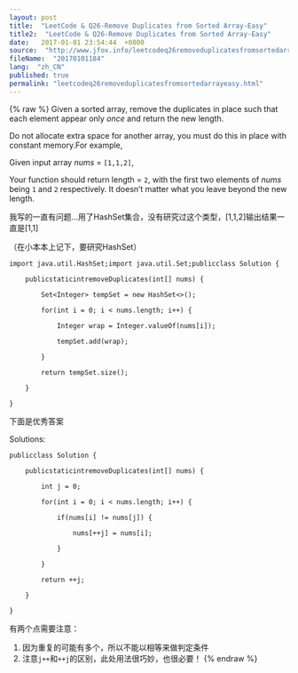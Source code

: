 ```yaml
---
layout: post
title:  "LeetCode & Q26-Remove Duplicates from Sorted Array-Easy"
title2:  "LeetCode & Q26-Remove Duplicates from Sorted Array-Easy"
date:   2017-01-01 23:54:44  +0800
source:  "http://www.jfox.info/leetcodeq26removeduplicatesfromsortedarrayeasy.html"
fileName:  "20170101184"
lang:  "zh_CN"
published: true
permalink: "leetcodeq26removeduplicatesfromsortedarrayeasy.html"
---
```

{% raw %}
Given a sorted array, remove the duplicates in place such that each element appear only *once* and return the new length.

Do not allocate extra space for another array, you must do this in place with constant memory.For example,

Given input array *nums* = `[1,1,2]`,

Your function should return length = `2`, with the first two elements of *nums* being `1` and `2` respectively. It doesn’t matter what you leave beyond the new length.

我写的一直有问题…用了HashSet集合，没有研究过这个类型，[1,1,2]输出结果一直是[1,1]

（在小本本上记下，要研究HashSet）

    import java.util.HashSet;import java.util.Set;publicclass Solution {
    
        publicstaticintremoveDuplicates(int[] nums) {
    
            Set<Integer> tempSet = new HashSet<>();
    
            for(int i = 0; i < nums.length; i++) {
    
                Integer wrap = Integer.valueOf(nums[i]);
    
                tempSet.add(wrap);
    
            }
    
            return tempSet.size();
    
        }
    
    }

下面是优秀答案

Solutions:

    publicclass Solution {
    
        publicstaticintremoveDuplicates(int[] nums) {
    
            int j = 0;
    
            for(int i = 0; i < nums.length; i++) {
    
                if(nums[i] != nums[j]) {
    
                    nums[++j] = nums[i];
    
                }
    
            }
    
            return ++j;
    
        }
    
    }

有两个点需要注意：

1. 因为重复的可能有多个，所以不能以相等来做判定条件
2. 注意`j++`和`++j`的区别，此处用法很巧妙，也很必要！
{% endraw %}
